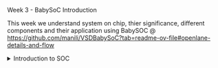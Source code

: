 Week 3 - BabySoC Introduction

This week we understand system on chip, thier significance, different components and their application using BabySOC @ https://github.com/manili/VSDBabySoC?tab=readme-ov-file#openlane-details-and-flow 
  
  <details>
  <Summary>  Introduction to SOC </summary>
    
     An SOC or System on Chip is essentially a system consisting of different IPs and components that are integrated together on a single chip to form a working, fuly functional device working at a specific operating frequency. The various components on it generally includes a microprocessor, like a RISC-V CPU like RVMYTH, some memory IPs, ADCs, DACs, to convert from analog to digital and viceversa, some serial interfaces to have I/O, like LEDs, SPI, I2C, UART some high frequency operating IPs lie Ethernet or PCIE and perhaps a NOC or network on chip/bridge that interacts with all these togehter to get work done. This systems has a lot of complexity usually, due to the various different components involved and the transactions between them, which makes it an ideal option for complex tasks.
     ![Alt Text](images/Week3_BabySOC_Modelling/SOCimg1.jpeg)

  - **Common Components of an SOC**
    - **Central Processor Unit(CPU)** - There is the central processing unit that executes instructions and manages program flow.
    - **Memory (SRAM/DRAM/ROM)** - Stores data and instructions; includes on-chip (SRAM) and off-chip (DRAM) memory.
    - **Interconnect (e.g., AMBA AXI, NoC)** - Facilitates cohenerent secure communication between cores, peripherals, and memory.
    - **Peripherals (UART, I2C, SPI, GPIO)** - SOC can have multiple different peripheral IPs with respective interfaces for external devices and sensors.
    - **DMA (Direct Memory Access)** - DMA transfers data between memory and peripherals without CPU involvement. Manages many transfers, reducing CPU work overload.
    - **Clock Management (PLL, Clock Gating)** - Generates and distributes clocks; enables dynamic frequency scaling, clock division and maintainence etc
    - **Power Management Unit (PMU)** - It controls voltage and power states to optimize energy efficiency.
    - **Interrupt Controller** - This manages interrupt requests and prioritizes them for the CPU.
    - **Debug Interface (e.g., JTAG)** - Debug feature to allow external debugging, control and programming of the chip, with observation of functionality.
    - **Fabric/Bus Matrix** - This connects all internal blocks with appropriate arbitration and routing, resolution and coherency maintainence.
    - **Timers and Counters, Security Engine-firewalls etc** - IPs present to provide timing functions for scheduling and delays. Some IP/firewall IP to handle encryption, decryption, and secure boot processes.
  
  - **What is BabySOC?**
    BabySOC is a simple SOC, with 3 main components- a RISC-V MYTH Processor, an 8x-PLL or Phase Locked Loop and a 10-bit DAC or Digital to Analog Convertor IP. It is a fully open-source, powerful SOC, fabricated under Sky130 technology, that can perform functions and interact with the outer world, giving analog output to devices like televisions or audio devices, to give music pieces or video frames. 
  - **Components of BabySOC**
    - **Phase Locked Loops(PLLs)**
      - A Phase Locked Loop is a a fundamental circuit that acts like a feedback control system that synchronizes the phase of an output signal with that of an input signal. It's a fundamental building block in many electronic systems, particularly for frequency synthesis, clock recovery, and signal processing and in this case, generating a stable clock for the entire BabySOC. PLLs consist of a voltage-controlled oscillator (VCO), a phase detector, and a loop filter. 
      - ![Alt Text](images/Week3_BabySOC_Modelling/PLLs.jpg)
    - **Digital to Analog Convertor(DAC)**
      - A Digital to Analog Convertor or DAc is a fundamental electrical component that can convert digital signals into its analog form, and can do it in many ways forming different types of DACs. Their functionality is measued by metrics called Integral Non-Linearity/INL and Differential Non-Linearity/DNL. An example below is the R/2R DAC. DACs and ADCs have several applications in SOCs, in various applications that have the conversion of communication/transactions between the digital and analo world.
      - ![Alt Text](images/Week3_BabySOC_Modelling/dACimg.png)
    - **RVMYTH**
      - RVMYTH is an RISC-V Processor IP Core that is designed by students in the VSD and Redwood EDA in TL Verilog. It is open-source and free to be used by students and professors/mentors.
      - ![Alt Text](images/Week3_BabySOC_Modelling/vsdbabysoc_block_diagram.jpg)
        
  - **Advantages and Key challenges with SOCs**
     - High integration reduces board size and cost and the lower power consumption due to fewer external components.
     - They can have better performance from on-chip communication. They have increased reliability and compact form factor.
     - However, they are complex to design and verify and to meet the required operating frequency.
     - It gets difficult and costly to fix post-silicon bugs, and hence, sometimes, we lead to silcion respins.
     - Less flexible for upgrades. Thermal and Power management is harder in dense chips.

  - **Key Applications of SOCs**
    - **Smartphones/Wearables** – Compact, low power, fast performance (e.g., Snapdragon, Apple A-series).
    - **Automotive** – Real-time processing for safety and infotainment.
    - **IoT Devices** – Low-cost, low-power with integrated radios (e.g., ESP32).
    - **AI Edge Devices** – Local inference with NPUs or GPUs (e.g., Google Edge TPU).
    - **Industrial/Networking** – High-speed data handling and control.
   
  - **Types of SoCs**
    - **Microprocessor-based** – General-purpose, OS-capable (e.g., ARM Cortex-A).
    - **Microcontroller-based** – Embedded, low-power systems (e.g., STM32).
    - **Application-specific (ASIC)** – Optimized for specific tasks like AI or modems.
    - **FPGA-based** – Reconfigurable logic with CPUs (e.g., Xilinx Zynq).
    - **Heterogeneous** – Mix of CPUs, GPUs, NPUs for diverse tasks (e.g., Apple M-series).

</details>
